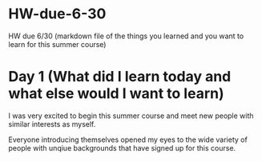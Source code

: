 # HW-due-6-30
HW due 6/30 (markdown file of the things you learned and you want to learn for this summer course)

# Day 1 (What did I learn today and what else would I want to learn)

I was very excited to begin this summer course and meet new people with similar interests as myself. 

Everyone introducing themselves opened my eyes to the wide variety of people with unqiue backgrounds that have signed up for this course.

